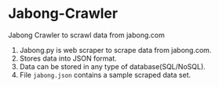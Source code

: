 # Jabong-Crawler
Jabong Crawler to scrawl data from jabong.com

1. Jabong.py is web scraper to scrape data from jabong.com.
2. Stores data into JSON format.
3. Data can be stored in any type of database(SQL/NoSQL).
4. File `jabong.json` contains a sample scraped data set. 
